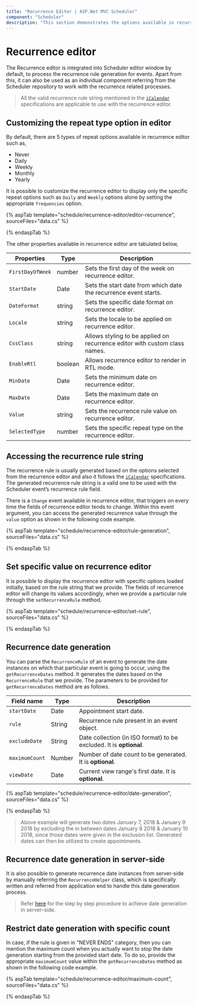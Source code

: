 ```yaml
---
title: "Recurrence Editor | ASP.Net MVC Scheduler"
component: "Scheduler"
description: "This section demonstrates the options available in recurrence editor and how to use its available methods separately in an application."
---
```


# Recurrence editor

The Recurrence editor is integrated into Scheduler editor window by default, to process the recurrence rule generation for events. Apart from this, it can also be used as an individual component referring from the Scheduler repository to work with the recurrence related processes.

> All the valid recurrence rule string mentioned in the [`iCalendar`](https://tools.ietf.org/html/rfc5545#section-3.3.10) specifications are applicable to use with the recurrence editor.

## Customizing the repeat type option in editor

By default, there are 5 types of repeat options available in recurrence editor such as,

* Never
* Daily
* Weekly
* Monthly
* Yearly

It is possible to customize the recurrence editor to display only the specific repeat options such as `Daily` and `Weekly` options alone by setting the appropriate `frequencies` option.

{% aspTab template="schedule/recurrence-editor/editor-recurrence", sourceFiles="data.cs"  %}

{% endaspTab %}

The other properties available in recurrence editor are tabulated below,

| Properties | Type | Description |
|------------|------|-------------|
| `FirstDayOfWeek` | number | Sets the first day of the week on recurrence editor.|
| `StartDate` | Date | Sets the start date from which date the recurrence event starts. |
| `DateFormat` | string | Sets the specific date format on recurrence editor.|
| `Locale` | string | Sets the locale to be applied on recurrence editor.|
| `CssClass` | string | Allows styling to be applied on recurrence editor with custom class names.|
| `EnableRtl` | boolean | Allows recurrence editor to render in RTL mode.|
| `MinDate` | Date | Sets the minimum date on recurrence editor.|
| `MaxDate` | Date | Sets the maximum date on recurrence editor.|
| `Value` | string | Sets the recurrence rule value on recurrence editor. |
| `SelectedType` | number | Sets the specific repeat type on the recurrence editor.|

## Accessing the recurrence rule string

The recurrence rule is usually generated based on the options selected from the recurrence editor and also it follows the [`iCalendar`](https://tools.ietf.org/html/rfc5545#section-3.3.10) specifications. The generated recurrence rule string is a valid one to be used with the Scheduler event’s recurrence rule field.

There is a `Change` event available in recurrence editor, that triggers on every time the fields of recurrence editor tends to change. Within this event argument, you can access the generated recurrence value through the `value` option as shown in the following code example.

{% aspTab template="schedule/recurrence-editor/rule-generation", sourceFiles="data.cs"  %}

{% endaspTab %}

## Set specific value on recurrence editor

It is possible to display the recurrence editor with specific options loaded initially, based on the rule string that we provide. The fields of recurrence editor will change its values accordingly, when we provide a particular rule through the `setRecurrenceRule` method.

{% aspTab template="schedule/recurrence-editor/set-rule", sourceFiles="data.cs"  %}

{% endaspTab %}

## Recurrence date generation

You can parse the `RecurrenceRule` of an event to generate the date instances on which that particular event is going to occur, using the `getRecurrenceDates` method. It generates the dates based on the `RecurrenceRule` that we provide. The parameters to be provided for `getRecurrenceDates` method are as follows.

| Field name | Type | Description |
|------------|------|-------------|
| `startDate` | Date| Appointment start date. |
| `rule` | String| Recurrence rule present in an event object. |
| `excludeDate` | String | Date collection (in ISO format) to be excluded. It is **optional**. |
| `maximumCount` | Number | Number of date count to be generated. It is **optional**. |
| `viewDate` | Date | Current view range's first date. It is **optional**. |

{% aspTab template="schedule/recurrence-editor/date-generation", sourceFiles="data.cs"  %}

{% endaspTab %}

> Above example will generate two dates January 7, 2018 & January 9 2018 by excluding the in between dates January 8 2018 & January 10 2018, since those dates were given in the exclusion list. Generated dates can then be utilized to create appointments.

## Recurrence date generation in server-side

It is also possible to generate recurrence date instances from server-side by manually referring the `RecurrenceHelper` class, which is specifically written and referred from application end to handle this date generation process.

> Refer [here](https://www.syncfusion.com/kb/10009/how-to-parse-the-recurrencerule-at-server-side) for the step by step procedure to achieve date generation in server-side.

## Restrict date generation with specific count

In case, if the rule is given in "NEVER ENDS" category, then you can mention the maximum count when you actually want to stop the date generation starting from the provided start date. To do so, provide the appropriate `maximumCount` value within the `getRecurrenceDates` method as shown in the following code example.

{% aspTab template="schedule/recurrence-editor/maximum-count", sourceFiles="data.cs"  %}

{% endaspTab %}